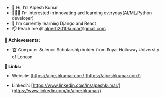 - 👋 Hi, I’m Alpesh Kumar
- 👨🏻‍💻 I’m interested in innovating and learning everyday(AI/ML/Python developer)
- 🌱 I’m currently learning Django and React
- 📫 Reach me @ alpesh2010kumar@gmail.com


**🏅 Achievements:**
- 🏆 Computer Science Scholarship holder from Royal Holloway University of London

**🔗 Links:**

- Website: [https://alpeshkumar.com/](https://alpeshkumar.com/)

- Linkedin: [https://www.linkedin.com/in/alpeshkumar/](https://www.linkedin.com/in/alpeshkumar/)

<!---
alpeshkumar9/alpeshkumar9 is a ✨ special ✨ repository because its `README.md` (this file) appears on your GitHub profile.
You can click the Preview link to take a look at your changes.
--->
